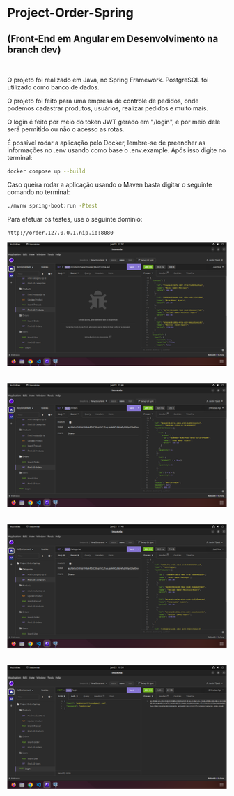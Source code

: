 # Project-Order-Spring

<h2>(Front-End em Angular em Desenvolvimento na branch dev)</h2> <br/>

<p>O projeto foi realizado em Java, no Spring Framework. PostgreSQL foi utilizado como banco de dados.</p>

<p>O projeto foi feito para uma empresa de controle de pedidos, onde podemos cadastrar produtos, usuários, realizar pedidos e muito mais.</p>

<p>O login é feito por meio do token JWT gerado em "/login", e por meio dele será permitido ou não o acesso as rotas.</p> 


<p>É possível rodar a aplicação pelo Docker, lembre-se de preencher as informações no .env usando como base o .env.example. Após isso digite no terminal: </p>

```bash
docker compose up --build
```

<p>Caso queira rodar a aplicação usando o Maven basta digitar o seguinte comando no terminal:</p>

```bash
./mvnw spring-boot:run -Ptest
```

<p>Para efetuar os testes, use o seguinte dominio: </p>

```
http://order.127.0.0.1.nip.io:8080
```

<img src="https://github.com/AndreTipolt/Project-Order-Spring/blob/main/images/listProducts.png" alt="" style=" display: block; margin-bottom: 40px;">

<img src="https://github.com/AndreTipolt/Project-Order-Spring/blob/main/images/findAllOrders.png" alt="" style=" display: block; margin-bottom: 40px;">

<img src="https://github.com/AndreTipolt/Project-Order-Spring/blob/main/images/categories.png" alt="" style=" display: block; margin-bottom: 40px;">

<img src="https://github.com/AndreTipolt/Project-Order-Spring/blob/main/images/login.png" alt="" style=" display: block; margin-bottom: 40px;">
